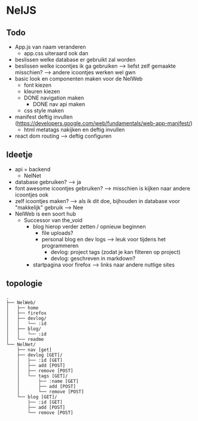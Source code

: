 # NelJS

## Todo

- App.js van naam veranderen
  - app.css uiteraard ook dan
- beslissen welke database er gebruikt zal worden
- beslissen welke icoontjes ik ga gebruiken --> liefst zelf gemaakte misschien? --> andere icoontjes werken wel gwn
- basic look en componenten maken voor de NelWeb
  - font kiezen
  - kleuren kiezen
  - DONE navigation maken
    - DONE nav api maken
  - css style maken 
- manifest deftig invullen (https://developers.google.com/web/fundamentals/web-app-manifest/)
  - html metatags nakijken en deftig invullen
- react dom routing --> deftig configuren

## Ideetje

- api = backend
  - NelNet
- database gebruiken? --> ja
- font awesome icoontjes gebruiken? --> misschien is kijken naar andere icoontjes ook
- zelf icoontjes maken? --> als ik dit doe, bijhouden in database voor "makkelijk" gebruik --> Nee
- NelWeb is een soort hub
  - Successor van the_void
    - blog hierop verder zetten / opnieuw beginnen
      - file uploads?
      - personal blog en dev logs --> leuk voor tijdens het programmeren
        - devlog: project tags (zodat je kan filteren op project)
        - devlog: geschreven in markdown?
    - startpagina voor firefox --> links naar andere nuttige sites

## topologie

```
.
├── NelWeb/
│   ├── home
│   ├── firefox
│   ├── devlog/
│   │   └── :id
│   ├── blog/
│   │   └── :id
│   └── readme
└── NelNet/
    ├── nav [get]
    ├── devlog [GET]/
    │   ├── :id [GET]
    │   ├── add [POST]
    │   ├── remove [POST]
    │   └── tags [GET]/
    │       ├── :name [GET]
    │       ├── add [POST]
    │       └── remove [POST]
    └── blog [GET]/
        ├── :id [GET]
        ├── add [POST]
        └── remove [POST]
```
